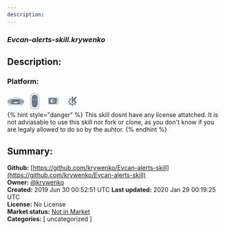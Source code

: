 ```yaml
---
description: 
---
```


### _Evcan-alerts-skill.krywenko_  
## Description:  
  
  
  
### Platform:  
 ![Mark I](../.gitbook/assets/mark-1-icon.png)  ![Mark II](../.gitbook/assets/mark-2-icon.png)  ![Picroft](../.gitbook/assets/picroft-icon.png)  ![plasmoid](../.gitbook/assets/kde.png)   
{% hint style="danger" %}
This skill dosnt have any license attatched. It is not adviasable to use this skill nor fork or clone, as you don't know if you are legaly allowed to do so by the auhtor.
{% endhint %}
  
## Summary:  
**Github:** [https://github.com/krywenko/Evcan-alerts-skill](https://github.com/krywenko/Evcan-alerts-skill)  
**Owner:** [@krywenko](https://github.com/krywenko)  
**Created:** 2019 Jun 30 00:52:51 UTC  **Last updated:** 2020 Jan 29 00:19:25 UTC  
**License:** No License  
**Market status:** [Not in Market](https://market.mycroft.ai/skill/)  
**Categories:** [ uncategorized ]   
